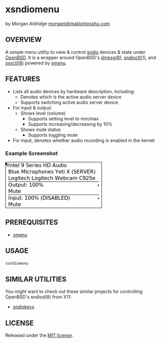 # xsndiomenu
by Morgan Aldridge <morgant@makkintosshu.com>

## OVERVIEW

A simple menu utility to view & control [sndio](https://sndio.org/) devices & state under [OpenBSD](https://www.openbsd.org/). It is a wrapper around OpenBSD's [dmesg(8)](http://man.openbsd.org/dmesg), [sndioctl(1)](http://man.openbsd.org/sndioctl), and [sysctl(8)](http://man.openbsd.org/man8/sysctl.8) powered by [xmenu](https://github.com/phillbush/xmenu).

## FEATURES

* Lists all audio devices by hardware description, including:
    * Denotes which is the active audio server device
    * Supports switching active audio server device
* For input & output:
    * Shows level (volume)
        * Supports setting level to min/max
        * Supports increasing/decreasing by 10%
    * Shows mute status
        * Supports toggling mute
* For input, denotes whether audio recording is enabled in the kernel

### Example Screenshot

![Screenshot of `xsndiomenu` showing three audio devices (the second being the active server), output level (100%) and mute option, and input level (100%; recording disabled in the kernel) and mute option](xsndiomenu.png)

## PREREQUISITES

* [xmenu](https://github.com/phillbush/xmenu)

## USAGE

`xsndiomenu`

## SIMILAR UTILITIES

You might want to check out these similar projects for controlling OpenBSD's sndiod(8) from X11:

* [sndiokeys](https://github.com/ratchov/sndiokeys)

## LICENSE

Released under the [MIT license](LICENSE).
